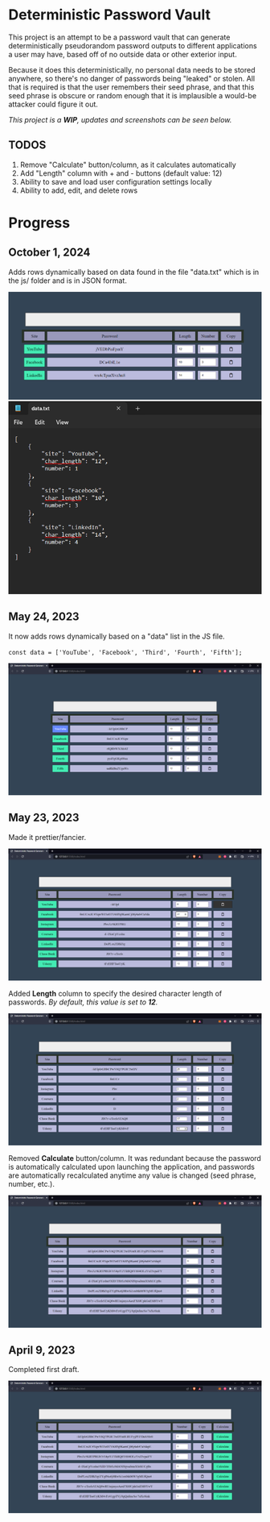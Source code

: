 # Deterministic Password Vault

This project is an attempt to be a password vault that can generate deterministically pseudorandom password outputs to different applications a user may have, based off of no outside data or other exterior input.

Because it does this deterministically, no personal data needs to be stored anywhere, so there's no danger of passwords being "leaked" or stolen. All that is required is that
the user remembers their seed phrase, and that this seed phrase is obscure or random enough that it is implausible a would-be attacker could figure it out.

_This project is a **WIP**, updates and screenshots can be seen below._

## TODOS

1. Remove "Calculate" button/column, as it calculates automatically
1. Add "Length" column with + and - buttons (default value: 12)
1. Ability to save and load user configuration settings locally
1. Ability to add, edit, and delete rows

# Progress

## October 1, 2024

Adds rows dynamically based on data found in the file "data.txt" which is in the js/ folder and is in JSON format.

![October 1, 2024](img/Screenshot6a.png)
![October 1, 2024](img/Screenshot6b.png)

## May 24, 2023

It now adds rows dynamically based on a "data" list in the JS file.

`const data = ['YouTube', 'Facebook', 'Third', 'Fourth', 'Fifth'];`

![May 24, 2023](img/Screenshot5.png)

## May 23, 2023

Made it prettier/fancier.

![May 23, 2023](img/Screenshot4.png)

Added **Length** column to specify the desired character length of passwords. _By default, this value is set to **12**._

![May 23, 2023](img/Screenshot3.png)

Removed **Calculate** button/column. It was redundant because the password is automatically calculated upon launching the application, and passwords are automatically recalculated anytime any value is changed (seed phrase, number, etc.).

![May 23, 2023](img/Screenshot2.png)

## April 9, 2023

Completed first draft.

![April 9, 2023](img/Screenshot1.png)
